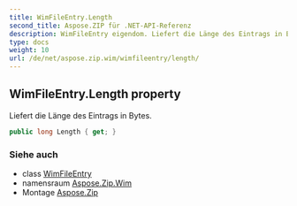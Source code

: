 ```yaml
---
title: WimFileEntry.Length
second_title: Aspose.ZIP für .NET-API-Referenz
description: WimFileEntry eigendom. Liefert die Länge des Eintrags in Bytes.
type: docs
weight: 10
url: /de/net/aspose.zip.wim/wimfileentry/length/
---
```

## WimFileEntry.Length property

Liefert die Länge des Eintrags in Bytes.

```csharp
public long Length { get; }
```

### Siehe auch

* class [WimFileEntry](../)
* namensraum [Aspose.Zip.Wim](../../wimfileentry/)
* Montage [Aspose.Zip](../../../)


